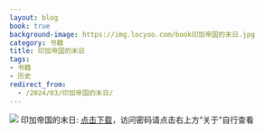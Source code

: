 ```yaml
---
layout: blog
book: true
background-image: https://img.locyoo.com/book印加帝国的末日.jpg
category: 书籍
title: 印加帝国的末日
tags:
- 书籍
- 历史
redirect_from:
  - /2024/03/印加帝国的末日/
---
```

![](https://img.locyoo.com/book印加帝国的末日.jpg)
印加帝国的末日: <a name = "ref1" href="https://url18.ctfile.com/f/50983618-1060770547-4411c8?p=3619">点击下载</a>，访问密码请点击右上方“关于”自行查看